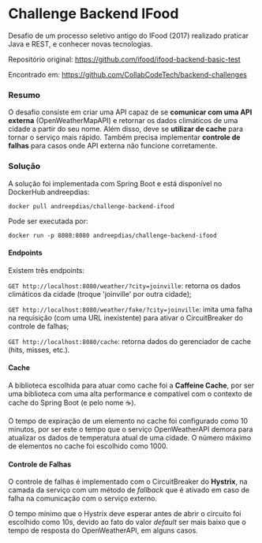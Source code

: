 # Challenge Backend IFood

Desafio de um processo seletivo antigo do IFood (2017) realizado praticar Java e REST, e conhecer novas tecnologias.

Repositório original: https://github.com/ifood/ifood-backend-basic-test

Encontrado em: https://github.com/CollabCodeTech/backend-challenges

### Resumo

O desafio consiste em criar uma API capaz  de se **comunicar com uma API externa** (OpenWeatherMapAPI) e retornar os dados climáticos de uma cidade a partir do seu nome. Além disso, deve se **utilizar de cache** para tornar o serviço mais rápido. Também precisa implementar **controle de falhas** para casos onde API externa não funcione corretamente.

### Solução

A solução foi implementada com Spring Boot e está disponível no DockerHub andreepdias:

`docker pull andreepdias/challenge-backend-ifood`

Pode ser executada por:

`docker run -p 8080:8080 andreepdias/challenge-backend-ifood`

#### Endpoints

Existem três endpoints:

`GET http://localhost:8080/weather/?city=joinville`: retorna os dados climáticos da cidade (troque 'joinville' por outra cidade);

`GET http://localhost:8080/weather/fake/?city=joinville`: imita uma falha na requisição (com uma URL inexistente) para ativar o CircuitBreaker do controle de falhas;

`GET http://localhost:8080/cache`: retorna dados do gerenciador de cache (hits, misses, etc.).

#### Cache

A biblioteca escolhida para atuar como cache foi a **Caffeine Cache**, por ser uma biblioteca com uma alta performance e compatível com o contexto de cache do Spring Boot (e pelo nome :coffee:).

O tempo de expiração de um elemento no cache foi configurado como 10 minutos, por ser este o tempo que o serviço OpenWeatherAPI demora para atualizar os dados de temperatura atual de uma cidade. O número máximo de elementos no cache foi escolhido como 1000.

#### Controle de Falhas

O controle de falhas é implementado com o CircuitBreaker do **Hystrix**, na camada da serviço com um método de *fallback* que é ativado em caso de falha na comunicação com o serviço externo.

O tempo mínimo que o Hystrix deve esperar antes de abrir o circuito foi escolhido como 10s, devido ao fato do valor *default* ser mais baixo que o tempo de resposta do OpenWeatherAPI, em alguns casos.
